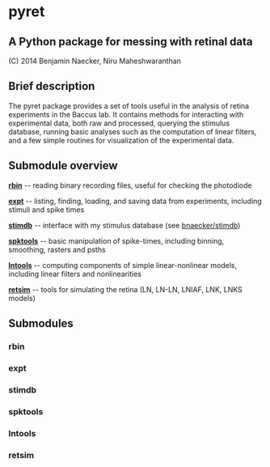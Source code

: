 # pyret
## A Python package for messing with retinal data
(C) 2014 Benjamin Naecker, Niru Maheshwaranthan

Brief description
-----------------

The pyret package provides a set of tools useful in the analysis of retina experiments
in the Baccus lab. It contains methods for interacting with experimental data, both
raw and processed, querying the stimulus database, running basic analyses such as 
the computation of linear filters, and a few simple routines for visualization of the
experimental data.

Submodule overview
------------------

[__rbin__](#rbin) 			-- reading binary recording files, useful for checking the photodiode

[__expt__](#expt)			-- listing, finding, loading, and saving data from experiments, including stimuli and spike times

[__stimdb__](#stimdb)		-- interface with my stimulus database (see [bnaecker/stimdb](https://github.com/bnaecker/stimdb))

[__spktools__](#spktools)	-- basic manipulation of spike-times, including binning, smoothing, rasters and psths

[__lntools__](#lntools)		-- computing components of simple linear-nonlinear models, including linear filters and nonlinearities

[__retsim__](#retsim)		-- tools for simulating the retina (LN, LN-LN, LNIAF, LNK, LNKS models)


Submodules
----------

<h3 id="rbin">rbin</h3>

<h3 id="expt">expt</h3>

<h3 id="stimdb">stimdb</h3>

<h3 id="spktools">spktools</h3>

<h3 id="lntools">lntools</h3>

<h3 id="retsim">retsim</h3>
